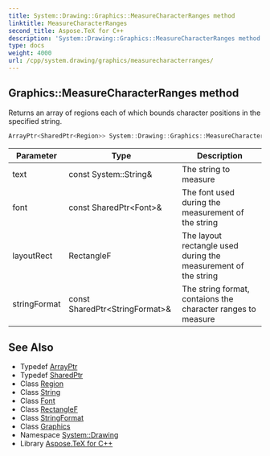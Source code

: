 ```yaml
---
title: System::Drawing::Graphics::MeasureCharacterRanges method
linktitle: MeasureCharacterRanges
second_title: Aspose.TeX for C++
description: 'System::Drawing::Graphics::MeasureCharacterRanges method. Returns an array of regions each of which bounds character positions in the specified string in C++.'
type: docs
weight: 4000
url: /cpp/system.drawing/graphics/measurecharacterranges/
---
```

## Graphics::MeasureCharacterRanges method


Returns an array of regions each of which bounds character positions in the specified string.

```cpp
ArrayPtr<SharedPtr<Region>> System::Drawing::Graphics::MeasureCharacterRanges(const System::String &text, const SharedPtr<Font> &font, RectangleF layoutRect, const SharedPtr<StringFormat> &stringFormat)
```


| Parameter | Type | Description |
| --- | --- | --- |
| text | const System::String\& | The string to measure |
| font | const SharedPtr\<Font\>\& | The font used during the measurement of the string |
| layoutRect | RectangleF | The layout rectangle used during the measurement of the string |
| stringFormat | const SharedPtr\<StringFormat\>\& | The string format, contaions the character ranges to measure |

## See Also

* Typedef [ArrayPtr](../../../system/arrayptr/)
* Typedef [SharedPtr](../../../system/sharedptr/)
* Class [Region](../../region/)
* Class [String](../../../system/string/)
* Class [Font](../../font/)
* Class [RectangleF](../../rectanglef/)
* Class [StringFormat](../../stringformat/)
* Class [Graphics](../)
* Namespace [System::Drawing](../../)
* Library [Aspose.TeX for C++](../../../)
